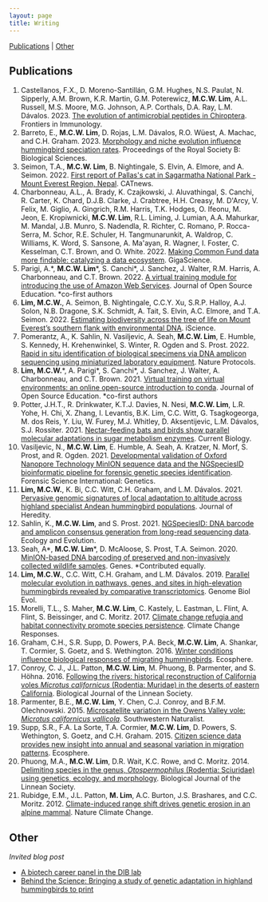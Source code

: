 ```yaml
---
layout: page
title: Writing
---
```


[Publications](#publications) | [Other](#other)

## Publications

1. Castellanos, F.X., D. Moreno-Santillán, G.M. Hughes, N.S. Paulat, N. Sipperly, A.M. Brown, K.R. Martin, G.M. Poterewicz, **M.C.W. Lim**, A.L. Russell, M.S. Moore, M.G. Johnson, A.P. Corthals, D.A. Ray, L.M. Dávalos. 2023. [The evolution of antimicrobial peptides in Chiroptera](https://www.frontiersin.org/articles/10.3389/fimmu.2023.1250229/full). Frontiers in Immunology.
1. Barreto, E., **M.C.W. Lim**, D. Rojas, L.M. Dávalos, R.O. Wüest, A. Machac, and C.H. Graham. 2023. [Morphology and niche evolution influence hummingbird speciation rates](https://royalsocietypublishing.org/doi/10.1098/rspb.2022.1793). Proceedings of the Royal Society B: Biological Sciences.
1. Seimon, T.A., **M.C.W. Lim**, B. Nightingale, S. Elvin, A. Elmore, and A. Seimon. 2022. [First report of Pallas's cat in Sagarmatha National Park - Mount Everest Region, Nepal](http://www.catsg.org/index.php?id=175). CATnews.
2. Charbonneau, A.L., A. Brady, K. Czajkowski, J. Aluvathingal, S. Canchi, R. Carter, K. Chard, D.J.B. Clarke, J. Crabtree, H.H. Creasy, M. D'Arcy, V. Felix, M. Giglio, A. Gingrich, R.M. Harris, T.K. Hodges, O. Ifeonu, M. Jeon, E. Kropiwnicki, **M.C.W. Lim**, R.L. Liming, J. Lumian, A.A. Mahurkar, M. Mandal, J.B. Munro, S. Nadendla, R. Richter, C. Romano, P. Rocca-Serra, M. Schor, R.E. Schuler, H. Tangmunarunkit, A. Waldrop, C. Williams, K. Word, S. Sansone, A. Ma'ayan, R. Wagner, I. Foster, C. Kesselman, C.T. Brown, and O. White. 2022. [Making Common Fund data more findable: catalyzing a data ecosystem](https://academic.oup.com/gigascience/article/doi/10.1093/gigascience/giac105/6835135). GigaScience.
3. Parigi, A.\*, **M.C.W. Lim**\*, S. Canchi\*, J. Sanchez, J. Walter, R.M. Harris, A. Charbonneau, and C.T. Brown. 2022. [A virtual training module for introducing the use of Amazon Web Services](https://jose.theoj.org/papers/10.21105/jose.00167). Journal of Open Source Education. *co-first authors
4. **Lim, M.C.W.**, A. Seimon, B. Nightingale, C.C.Y. Xu, S.R.P. Halloy, A.J. Solon, N.B. Dragone, S.K. Schmidt, A. Tait, S. Elvin, A.C. Elmore, and T.A. Seimon. 2022. [Estimating biodiversity across the tree of life on Mount Everest’s southern flank with environmental DNA](https://doi.org/10.1016/j.isci.2022.104848). iScience.
5. Pomerantz, A., K. Sahlin, N. Vasiljevic, A. Seah, **M.C.W. Lim**, E. Humble, S. Kennedy, H. Krehenwinkel, S. Winter, R. Ogden and S. Prost. 2022. [Rapid in situ identification of biological specimens via DNA amplicon sequencing using miniaturized laboratory equipment](https://www.nature.com/articles/s41596-022-00682-x). Nature Protocols.
6. **Lim, M.C.W.**\*, A. Parigi\*, S. Canchi\*, J. Sanchez, J. Walter, A. Charbonneau, and C.T. Brown. 2021. [Virtual training on virtual environments: an online open-source introduction to conda](https://doi.org/10.21105/jose.00130). Journal of Open Source Education. *co-first authors
7. Potter, J.H.T., R. Drinkwater, K.T.J. Davies, N. Nesi, **M.C.W. Lim**, L.R. Yohe, H. Chi, X. Zhang, I. Levantis, B.K. Lim, C.C. Witt, G. Tsagkogeorga, M. dos Reis, Y. Liu, W. Furey, M.J. Whitley, D. Aksentijevic, L.M. Dávalos, S.J. Rossiter. 2021. [Nectar-feeding bats and birds show parallel molecular adaptations in sugar metabolism enzymes](https://www.sciencedirect.com/science/article/pii/S0960982221011222?dgcid=coauthor). Current Biology.
8. Vasiljevic, N., **M.C.W. Lim**, E. Humble, A. Seah, A. Kratzer, N. Morf, S. Prost, and R. Ogden. 2021. [Developmental validation of Oxford Nanopore Technology MinION sequence data and the NGSpeciesID bioinformatic pipeline for forensic genetic species identification](https://doi.org/10.1016/j.fsigen.2021.102493). Forensic Science International: Genetics.
9. **Lim, M.C.W.**, K. Bi, C.C. Witt, C.H. Graham, and L.M. Dávalos. 2021. [Pervasive genomic signatures of local adaptation to altitude across highland specialist Andean hummingbird populations](https://doi.org/10.1093/jhered/esab008). Journal of Heredity.
10. Sahlin, K., **M.C.W. Lim**, and S. Prost. 2021. [NGSpeciesID: DNA barcode and amplicon consensus generation from long-read sequencing data](https://doi.org/10.1002/ece3.7146). Ecology and Evolution.
11. Seah, A*, **M.C.W. Lim**\*, D. McAloose, S. Prost, T.A. Seimon. 2020. [MinION-based DNA barcoding of preserved and non-invasively collected wildlife samples](https://doi.org/10.3390/genes11040445). Genes. *Contributed equally.
12. **Lim, M.C.W.**, C.C. Witt, C.H. Graham, and L.M. Dávalos. 2019. [Parallel molecular evolution in pathways, genes, and sites in high-elevation hummingbirds revealed by comparative transcriptomics](https://doi.org/10.1093/gbe/evz101). Genome Biol Evol.
13. Morelli, T.L., S. Maher, **M.C.W. Lim**, C. Kastely, L. Eastman, L. Flint, A. Flint, S. Beissinger, and C. Moritz. 2017. [Climate change refugia and habitat connectivity promote species persistence](https://doi.org/10.1186/s40665-017-0036-5). Climate Change Responses.
14. Graham, C.H., S.R. Supp, D. Powers, P.A. Beck, **M.C.W. Lim**, A. Shankar, T. Cormier, S. Goetz, and S. Wethington. 2016. [Winter conditions influence biological responses of migrating hummingbirds](https://esajournals.onlinelibrary.wiley.com/doi/full/10.1002/ecs2.1470). Ecosphere.
15. Conroy, C. J., J.L. Patton, **M.C.W. Lim**, M. Phuong, B. Parmenter, and S. Höhna. 2016. [Following the rivers: historical reconstruction of California voles *Microtus californicus* (Rodentia: Muridae) in the deserts of eastern California](https://academic.oup.com/biolinnean/article/119/1/80/2701676?login=true). Biological Journal of the Linnean Society.
16. Parmenter, B.E., **M.C.W. Lim**, Y. Chen, C.J. Conroy, and B.F.M. Olechnowski. 2015. [Microsatellite variation in the Owens Valley vole: *Microtus californicus vallicola*](https://bioone.org/journals/the-southwestern-naturalist/volume-60/issue-2-3/SWNAT-D-14-0004.1/Microsatellite-variation-in-the-Owens-Valley-Vole-iMicrotus-californicus-vallicola/10.1894/SWNAT-D-14-0004.1.short). Southwestern Naturalist.
17. Supp, S.R., F.A. La Sorte, T.A. Cormier, **M.C.W. Lim**, D. Powers, S. Wethington, S. Goetz, and C.H. Graham. 2015. [Citizen science data provides new insight into annual and seasonal variation in migration patterns](https://esajournals.onlinelibrary.wiley.com/doi/full/10.1890/ES14-00290.1). Ecosphere.
18. Phuong, M.A., **M.C.W. Lim**, D.R. Wait, K.C. Rowe, and C. Moritz. 2014. [Delimiting species in the genus, *Otospermophilus* (Rodentia: Sciuridae) using genetics, ecology, and morphology](https://academic.oup.com/biolinnean/article/113/4/1136/2416020?login=true). Biological Journal of the Linnean Society.
19. Rubidge, E.M., J.L. Patton, **M. Lim**, A.C. Burton, J.S. Brashares, and C.C. Moritz. 2012. [Climate-induced range shift drives genetic erosion in an alpine mammal](https://www.nature.com/articles/nclimate1415). Nature Climate Change.

## Other

*Invited blog post*

- [A biotech career panel in the DIB lab](http://ivory.idyll.org/blog/2021-biotech-career-panel.html)
- [Behind the Science: Bringing a study of genetic adaptation in highland hummingbirds to print](https://blog.theaga.org/behind-the-science-bringing-a-study-of-genetic-adaptation-in-highland-hummingbirds-to-print/)
